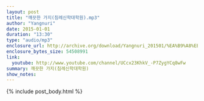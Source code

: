 ```yaml
---
layout: post
title: "깨끗한 가지(침례신학대학원).mp3"
author: "Yangnuri"
date: 2015-01-01
duration: "13:30"
type: "audio/mp3"
enclosure_url: http://archive.org/download/Yangnuri_201501/%EA%B9%A8%EB%81%97%ED%95%9C%20%EA%B0%80%EC%A7%80%28%EC%B9%A8%EB%A1%80%EC%8B%A0%ED%95%99%EB%8C%80%ED%95%99%EC%9B%90%29.mp3
enclosure_bytes_size: 54508991
link:
  youtube: http://www.youtube.com/channel/UCcx23KhkV_-P7ZygYCq8wFw
summary: 깨끗한 가지(침례신학대학원)
show_notes:
---
```


{% include post_body.html %}
